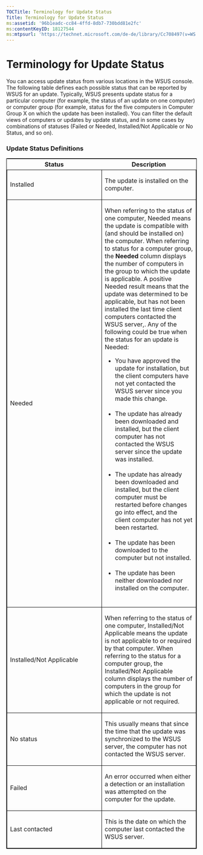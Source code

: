 ```yaml
---
TOCTitle: Terminology for Update Status
Title: Terminology for Update Status
ms:assetid: '96b1eadc-cc84-4ffd-8db7-730bdd81e2fc'
ms:contentKeyID: 18127544
ms:mtpsurl: 'https://technet.microsoft.com/de-de/library/Cc708497(v=WS.10)'
---
```


Terminology for Update Status
=============================

You can access update status from various locations in the WSUS console. The following table defines each possible status that can be reported by WSUS for an update. Typically, WSUS presents update status for a particular computer (for example, the status of an update on one computer) or computer group (for example, status for the five computers in Computer Group X on which the update has been installed). You can filter the default views of computers or updates by update status, and in some cases by combinations of statuses (Failed or Needed, Installed/Not Applicable or No Status, and so on).

### Update Status Definitions

<p> </p>
<table style="border:1px solid black;">
<colgroup>
<col width="50%" />
<col width="50%" />
</colgroup>
<thead>
<tr class="header">
<th>Status</th>
<th>Description</th>
</tr>
</thead>
<tbody>
<tr class="odd">
<td style="border:1px solid black;"><p>Installed</p></td>
<td style="border:1px solid black;"><p>The update is installed on the computer.</p></td>
</tr>  
<tr class="even">
<td style="border:1px solid black;"><p>Needed</p></td>
<td style="border:1px solid black;"><p>When referring to the status of one computer, Needed means the update is compatible with (and should be installed on) the computer. When referring to status for a computer group, the <strong>Needed</strong> column displays the number of computers in the group to which the update is applicable. A positive Needed result means that the update was determined to be applicable, but has not been installed the last time client computers contacted the WSUS server,. Any of the following could be true when the status for an update is Needed:</p>
<ul>  
<li>You have approved the update for installation, but the client computers have not yet contacted the WSUS server since you made this change.<br />  
<br />  
</li>  
<li>The update has already been downloaded and installed, but the client computer has not contacted the WSUS server since the update was installed.<br />  
<br />  
</li>  
<li>The update has already been downloaded and installed, but the client computer must be restarted before changes go into effect, and the client computer has not yet been restarted.<br />  
<br />  
</li>  
<li>The update has been downloaded to the computer but not installed.<br />  
<br />  
</li>  
<li>The update has been neither downloaded nor installed on the computer.<br />  
<br />  
</li>
</ul></td>
</tr>
<tr class="odd">
<td style="border:1px solid black;"><p>Installed/Not Applicable</p></td>
<td style="border:1px solid black;"><p>When referring to the status of one computer, Installed/Not Applicable means the update is not applicable to or required by that computer. When referring to the status for a computer group, the Installed/Not Applicable column displays the number of computers in the group for which the update is not applicable or not required.</p></td>
</tr>  
<tr class="even">
<td style="border:1px solid black;"><p>No status</p></td>
<td style="border:1px solid black;"><p>This usually means that since the time that the update was synchronized to the WSUS server, the computer has not contacted the WSUS server.</p></td>
</tr>  
<tr class="odd">
<td style="border:1px solid black;"><p>Failed</p></td>
<td style="border:1px solid black;"><p>An error occurred when either a detection or an installation was attempted on the computer for the update.</p></td>
</tr>  
<tr class="even">
<td style="border:1px solid black;"><p>Last contacted</p></td>
<td style="border:1px solid black;"><p>This is the date on which the computer last contacted the WSUS server.</p></td>
</tr>  
</tbody>  
</table>

